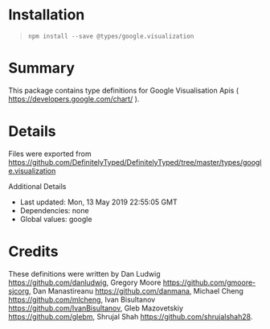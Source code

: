# Installation
> `npm install --save @types/google.visualization`

# Summary
This package contains type definitions for Google Visualisation Apis ( https://developers.google.com/chart/ ).

# Details
Files were exported from https://github.com/DefinitelyTyped/DefinitelyTyped/tree/master/types/google.visualization

Additional Details
 * Last updated: Mon, 13 May 2019 22:55:05 GMT
 * Dependencies: none
 * Global values: google

# Credits
These definitions were written by Dan Ludwig <https://github.com/danludwig>, Gregory Moore <https://github.com/gmoore-sjcorg>, Dan Manastireanu <https://github.com/danmana>, Michael Cheng <https://github.com/mlcheng>, Ivan Bisultanov <https://github.com/IvanBisultanov>, Gleb Mazovetskiy <https://github.com/glebm>, Shrujal Shah <https://github.com/shrujalshah28>.
